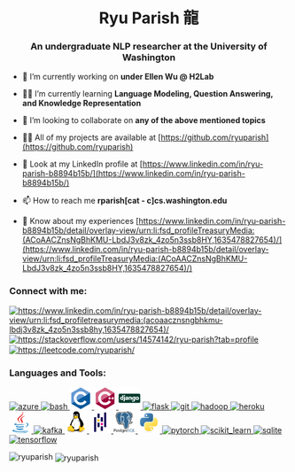<h1 align="center">Ryu Parish 龍</h1>
<h3 align="center">An undergraduate NLP researcher at the University of Washington</h3>

- 💼 I’m currently working on **under Ellen Wu @ H2Lab**

- ✍🏻 I’m currently learning **Language Modeling, Question Answering, and Knowledge Representation**

- 🤝 I’m looking to collaborate on **any of the above mentioned topics**

- 👨‍💻 All of my projects are available at [https://github.com/ryuparish](https://github.com/ryuparish)

- 🔗 Look at my LinkedIn profile at [https://www.linkedin.com/in/ryu-parish-b8894b15b/](https://www.linkedin.com/in/ryu-parish-b8894b15b/)

- 📫 How to reach me **rparish[cat - c]cs.washington.edu**

- 📄 Know about my experiences [https://www.linkedin.com/in/ryu-parish-b8894b15b/detail/overlay-view/urn:li:fsd_profileTreasuryMedia:(ACoAACZnsNgBhKMU-LbdJ3v8zk_4zo5n3ssb8HY,1635478827654)/](https://www.linkedin.com/in/ryu-parish-b8894b15b/detail/overlay-view/urn:li:fsd_profileTreasuryMedia:(ACoAACZnsNgBhKMU-LbdJ3v8zk_4zo5n3ssb8HY,1635478827654)/)

<h3 align="left">Connect with me:</h3>
<p align="left">
<a href="https://linkedin.com/in/ryu-parish-b8894b15b/detail/overlay-view/urn:li:fsd_profiletreasurymedia:(acoaacznsngbhkmu-lbdj3v8zk_4zo5n3ssb8hy,1635478827654)/" target="blank"><img align="center" src="https://raw.githubusercontent.com/rahuldkjain/github-profile-readme-generator/master/src/images/icons/Social/linked-in-alt.svg" alt="https://www.linkedin.com/in/ryu-parish-b8894b15b/detail/overlay-view/urn:li:fsd_profiletreasurymedia:(acoaacznsngbhkmu-lbdj3v8zk_4zo5n3ssb8hy,1635478827654)/" height="30" width="40" /></a>
<a href="https://stackoverflow.com/users/14574142/ryu-parish?tab=profile" target="blank"><img align="center" src="https://raw.githubusercontent.com/rahuldkjain/github-profile-readme-generator/master/src/images/icons/Social/stack-overflow.svg" alt="https://stackoverflow.com/users/14574142/ryu-parish?tab=profile" height="30" width="40" /></a>
<a href="https://www.leetcode.com/ryuparish/" target="blank"><img align="center" src="https://raw.githubusercontent.com/rahuldkjain/github-profile-readme-generator/master/src/images/icons/Social/leet-code.svg" alt="https://leetcode.com/ryuparish/" height="30" width="40" /></a>
</p>

<h3 align="left">Languages and Tools:</h3>
<p align="left"> <a href="https://azure.microsoft.com/en-in/" target="_blank" rel="noreferrer"> <img src="https://www.vectorlogo.zone/logos/microsoft_azure/microsoft_azure-icon.svg" alt="azure" width="40" height="40"/> </a> <a href="https://www.gnu.org/software/bash/" target="_blank" rel="noreferrer"> <img src="https://www.vectorlogo.zone/logos/gnu_bash/gnu_bash-icon.svg" alt="bash" width="40" height="40"/> </a> <a href="https://www.cprogramming.com/" target="_blank" rel="noreferrer"> <img src="https://raw.githubusercontent.com/devicons/devicon/master/icons/c/c-original.svg" alt="c" width="40" height="40"/> </a> <a href="https://www.w3schools.com/cpp/" target="_blank" rel="noreferrer"> <img src="https://raw.githubusercontent.com/devicons/devicon/master/icons/cplusplus/cplusplus-original.svg" alt="cplusplus" width="40" height="40"/> </a> <a href="https://www.djangoproject.com/" target="_blank" rel="noreferrer"> <img src="https://raw.githubusercontent.com/devicons/devicon/master/icons/django/django-original.svg" alt="django" width="40" height="40"/> </a> <a href="https://flask.palletsprojects.com/" target="_blank" rel="noreferrer"> <img src="https://www.vectorlogo.zone/logos/pocoo_flask/pocoo_flask-icon.svg" alt="flask" width="40" height="40"/> </a> <a href="https://git-scm.com/" target="_blank" rel="noreferrer"> <img src="https://www.vectorlogo.zone/logos/git-scm/git-scm-icon.svg" alt="git" width="40" height="40"/> </a> <a href="https://hadoop.apache.org/" target="_blank" rel="noreferrer"> <img src="https://www.vectorlogo.zone/logos/apache_hadoop/apache_hadoop-icon.svg" alt="hadoop" width="40" height="40"/> </a> <a href="https://heroku.com" target="_blank" rel="noreferrer"> <img src="https://www.vectorlogo.zone/logos/heroku/heroku-icon.svg" alt="heroku" width="40" height="40"/> </a> <a href="https://www.java.com" target="_blank" rel="noreferrer"> <img src="https://raw.githubusercontent.com/devicons/devicon/master/icons/java/java-original.svg" alt="java" width="40" height="40"/> </a> <a href="https://kafka.apache.org/" target="_blank" rel="noreferrer"> <img src="https://www.vectorlogo.zone/logos/apache_kafka/apache_kafka-icon.svg" alt="kafka" width="40" height="40"/> </a> <a href="https://www.linux.org/" target="_blank" rel="noreferrer"> <img src="https://raw.githubusercontent.com/devicons/devicon/master/icons/linux/linux-original.svg" alt="linux" width="40" height="40"/> </a> <a href="https://pandas.pydata.org/" target="_blank" rel="noreferrer"> <img src="https://raw.githubusercontent.com/devicons/devicon/2ae2a900d2f041da66e950e4d48052658d850630/icons/pandas/pandas-original.svg" alt="pandas" width="40" height="40"/> </a> <a href="https://www.postgresql.org" target="_blank" rel="noreferrer"> <img src="https://raw.githubusercontent.com/devicons/devicon/master/icons/postgresql/postgresql-original-wordmark.svg" alt="postgresql" width="40" height="40"/> </a> <a href="https://www.python.org" target="_blank" rel="noreferrer"> <img src="https://raw.githubusercontent.com/devicons/devicon/master/icons/python/python-original.svg" alt="python" width="40" height="40"/> </a> <a href="https://pytorch.org/" target="_blank" rel="noreferrer"> <img src="https://www.vectorlogo.zone/logos/pytorch/pytorch-icon.svg" alt="pytorch" width="40" height="40"/> </a> <a href="https://scikit-learn.org/" target="_blank" rel="noreferrer"> <img src="https://upload.wikimedia.org/wikipedia/commons/0/05/Scikit_learn_logo_small.svg" alt="scikit_learn" width="40" height="40"/> </a> <a href="https://www.sqlite.org/" target="_blank" rel="noreferrer"> <img src="https://www.vectorlogo.zone/logos/sqlite/sqlite-icon.svg" alt="sqlite" width="40" height="40"/> </a> <a href="https://www.tensorflow.org" target="_blank" rel="noreferrer"> <img src="https://www.vectorlogo.zone/logos/tensorflow/tensorflow-icon.svg" alt="tensorflow" width="40" height="40"/> </a> </p>

<p><img align="left" src="https://github-readme-stats.vercel.app/api/top-langs?username=ryuparish&show_icons=true&locale=en&layout=compact" alt="ryuparish" /></p>

<p>&nbsp;<img align="center" src="https://github-readme-stats.vercel.app/api?username=ryuparish&show_icons=true&locale=en" alt="ryuparish" /></p>

